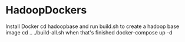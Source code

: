 # HadoopDockers
Install Docker
cd hadoopbase and run build.sh to create a hadoop base image
cd ..
./build-all.sh
when that's finished docker-compose up -d
